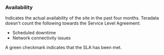 ### Availability

Indicates the actual availability of the site in the past four months. Teradata doesn't count the following towards the Service Level Agreement:

- Scheduled downtime
- Network connectivity issues


A green checkmark indicates that the SLA has been met.

  